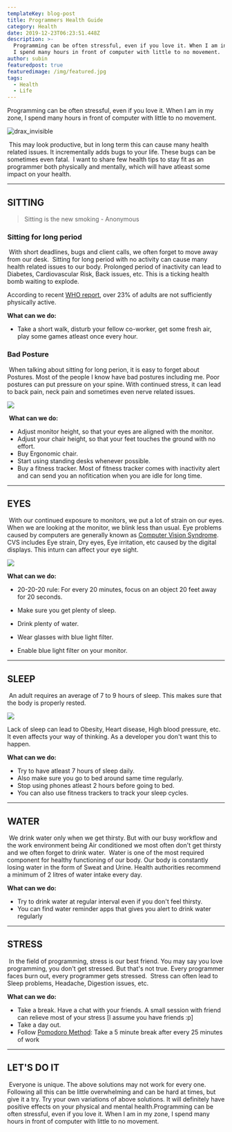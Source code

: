 ```yaml
---
templateKey: blog-post
title: Programmers Health Guide
category: Health
date: 2019-12-23T06:23:51.448Z
description: >-
  Programming can be often stressful, even if you love it. When I am in my zone,
  I spend many hours in front of computer with little to no movement.
author: subin
featuredpost: true
featuredimage: /img/featured.jpg
tags:
  - Health
  - Life
---
```

Programming can be often stressful, even if you love it. When I am in my zone, I spend many hours in front of computer with little to no movement.

![drax_invisible](/img/drax_invisible.jpg)

​ This may look productive, but in long term this can cause many health related issues. It incrementally adds bugs to your life. These bugs can be sometimes even fatal.
​
I want to share few health tips to stay fit as an programmer both physically and mentally, which will have atleast some impact on your health.

- - -

## SITTING

> Sitting is the new smoking - Anonymous ​

### Sitting for long period

​ With short deadlines, bugs and client calls, we often forget to move away from our desk.
​
Sitting for long period with no activity can cause many health related issues to our body. Prolonged period of inactivity can lead to Diabetes, Cardiovascular Risk, Back issues, etc. This is a ticking health bomb waiting to explode.

According to recent <a href="https://www.who.int/news-room/detail/24-04-2019-to-grow-up-healthy-children-need-to-sit-less-and-play-more" target="_blank">WHO report</a>, over 23% of adults are not sufficiently physically active.

**What can we do:**

* Take a short walk, disturb your fellow co-worker, get some fresh air, play some games atleast once every hour.

### Bad Posture

​ When talking about sitting for long perion, it is easy to forget about Postures. Most of the people I know have bad postures including me. Poor postures can put pressure on your spine. With continued stress, it can lead to back pain, neck pain and sometimes even nerve related issues.

![](/img/posture_meme.jpg)

 ​
**What can we do:** ​

* Adjust monitor height, so that your eyes are aligned with the monitor.
* Adjust your chair height, so that your feet touches the ground with no effort.
* Buy Ergonomic chair.
* Start using standing desks whenever possible.
* Buy a fitness tracker. Most of fitness tracker comes with inactivity alert and can send you an nofitication when you are idle for long time.

- - -

## EYES

​ With our continued exposure to monitors, we put a lot of strain on our eyes. When we are looking at the monitor, we blink less than usual.
​
Eye problems caused by computers are generally known as <a href="https://en.wikipedia.org/wiki/Computer_vision_syndrome" target="_blank">Computer Vision Syndrome</a>. CVS includes Eye strain, Dry eyes, Eye irritation, etc caused by the digital displays. This inturn can affect your eye sight.

![](/img/blink_meme.jpg)

**What can we do:** ​

* 20-20-20 rule: For every 20 minutes, focus on an object 20 feet away for 20 seconds. 


* Make sure you get plenty of sleep.
* Drink plenty of water.
* Wear glasses with blue light filter.
* Enable blue light filter on your monitor.

- - -

## SLEEP

​ An adult requires an average of 7 to 9 hours of sleep. This makes sure that the body is properly rested.


![](/img/sleep_is_for_weak.jpg)

Lack of sleep can lead to Obesity, Heart disease, High blood pressure, etc. It even affects your way of thinking. As a developer you don't want this to happen.

**What can we do:** ​

* Try to have atleast 7 hours of sleep daily.
* Also make sure you go to bed around same time regularly.
* Stop using phones atleast 2 hours before going to bed.
* You can also use fitness trackers to track your sleep cycles.

- - -

## WATER

​ We drink water only when we get thirsty. But with our busy workflow and the work environment being Air conditioned we most often don't get thirsty and we often forget to drink water.
​
Water is one of the most required component for healthy functioning of our body. Our body is constantly losing water in the form of Sweat and Urine. Health authorities recommend a minimum of 2 litres of water intake every day.

**What can we do:** ​

* Try to drink water at regular interval even if you don't feel thirsty.
* You can find water reminder apps that gives you alert to drink water regularly

- - -

## STRESS

​ In the field of programming, stress is our best friend. You may say you love programming, you don't get stressed. But that's not true. Every programmer faces burn out, every programmer gets stressed.
​
Stress can often lead to Sleep problems, Headache, Digestion issues, etc.

**What can we do:** ​

* Take a break. Have a chat with your friends. A small session with friend can relieve most of your stress \[I assume you have friends :p]
* Take a day out.
* Follow <a href="https://en.wikipedia.org/wiki/Pomodoro_Technique" target="_blank">Pomodoro Method</a>: Take a 5 minute break after every 25 minutes of work

- - -

## LET'S DO IT

​ Everyone is unique. The above solutions may not work for every one. Following all this can be little overwhelming and can be hard at times, but give it a try. Try your own variations of above solutions. It will definitely have positive effects on your physical and mental health.Programming can be often stressful, even if you love it. When I am in my zone, I spend many hours in front of computer with little to no movement.
